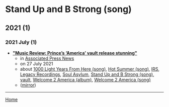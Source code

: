 # Stand Up and B Strong (song)

## 2021 (1)

### 2021 July (1)

 - [**"Music Review: Prince’s ‘America’ vault release stunning"**](https://apnews.com/article/entertainment-music-arts-and-entertainment-prince-207c2f0de99ff17f62e02a1e48c63b8c)
    - in [Associated Press News](../../../publications/a-e/associated-press-news/index.md)
    - on 27 July 2021
    - about [1000 Light Years From Here (song)](../../../topics/song/1000-light-years-from-here/index.md), [Hot Summer (song)](../../../topics/song/hot-summer/index.md), [IRS](../../../topics/irs/index.md), [Legacy Recordings](../../../topics/legacy-recordings/index.md), [Soul Asylum](../../../topics/soul-asylum/index.md), [Stand Up and B Strong (song)](../../../topics/song/stand-up-and-b-strong/index.md), [vault](../../../topics/vault/index.md), [Welcome 2 America (album)](../../../topics/album/welcome-2-america/index.md), [Welcome 2 America (song)](../../../topics/song/welcome-2-america/index.md)
    - ([mirror](https://web.archive.org/web/*/https://apnews.com/article/entertainment-music-arts-and-entertainment-prince-207c2f0de99ff17f62e02a1e48c63b8c))

----

[Home](../index.md)
